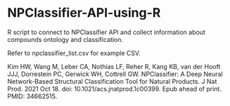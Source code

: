 # NPClassifier-API-using-R

R script to connect to NPClassifier API and collect information about compounds ontology and classification.

Refer to npclassifier_list.csv for example CSV.

Kim HW, Wang M, Leber CA, Nothias LF, Reher R, Kang KB, van der Hooft JJJ, Dorrestein PC, Gerwick WH, Cottrell GW. NPClassifier: A Deep Neural Network-Based Structural Classification Tool for Natural Products. J Nat Prod. 2021 Oct 18. doi: 10.1021/acs.jnatprod.1c00399. Epub ahead of print. PMID: 34662515.
